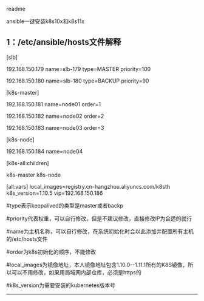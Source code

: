 readme

ansible一键安装k8s10x和k8s11x

1：/etc/ansible/hosts文件解释
-----------------------------------------------------------------------------------------------------------------------------------

[slb]

192.168.150.179 name=slb-179 type=MASTER priority=100 

192.168.150.180 name=slb-180 type=BACKUP priority=90

[k8s-master]

192.168.150.181 name=node01  order=1

192.168.150.182 name=node02  order=2

192.168.150.183 name=node03  order=3

[k8s-node]

192.168.150.184 name=node04

[k8s-all:children]

k8s-master
k8s-node

[all:vars]
local_images=registry.cn-hangzhou.aliyuncs.com/k8sth
k8s_version=1.10.5
vip=192.168.150.186

#type表示keepalived的类型是master或者backp

#priority代表权重，可以自行修改，但是不建议修改，直接修改IP为合适的就行

#name为主机名称，可以自行修改，在系统初始化时会以此添加并配置所有主机的/etc/hosts文件

#order为k8s初始化的顺序，不能修改

#local_images为镜像地址，本人镜像地址包含1.10.0--1.11.1所有的K8S镜像，所以可以不用修改，如果用局域网内部仓库，必须是https的

#k8s_version为需要安装的kubernetes版本号

---------------------------------------------------------------------------------------------------------------------------------------

